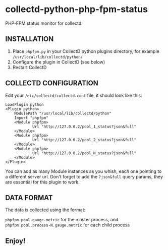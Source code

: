 # collectd-python-php-fpm-status

PHP-FPM status monitor for collectd

## INSTALLATION

1.  Place `phpfpm.py` in your CollectD python plugins directory, for example `/usr/local/lib/collectd/python/`
2.  Configure the plugin in CollectD (see below)
3.  Restart CollectD

## COLLECTD CONFIGURATION

Edit your `/etc/collectd/collectd.conf` file, it should look like this:

    LoadPlugin python
    <Plugin python>
        ModulePath "/usr/local/lib/collectd/python"
        Import "phpfpm"
        <Module phpfpm>
                Url "http://127.0.0.2/pool_1_status?json&full"
        </Module>
        <Module phpfpm>
                Url "http://127.0.0.2/pool_2_status?json&full"
        </Module>
        <Module phpfpm>
                Url "http://127.0.0.2/pool_N_status?json&full"
        </Module>
    </Plugin>

You can add as many Module instances as you whish, each one pointing to a different server url.
Don't forget to add the `?json&full` query params, they are essential for this plugin to work.

## DATA FORMAT

The data is collected using the format:

`phpfpm.pool.gauge.metric` for the master process, and
`phpfpm.pool.process-N.gauge.metric` for each child process

## Enjoy!
